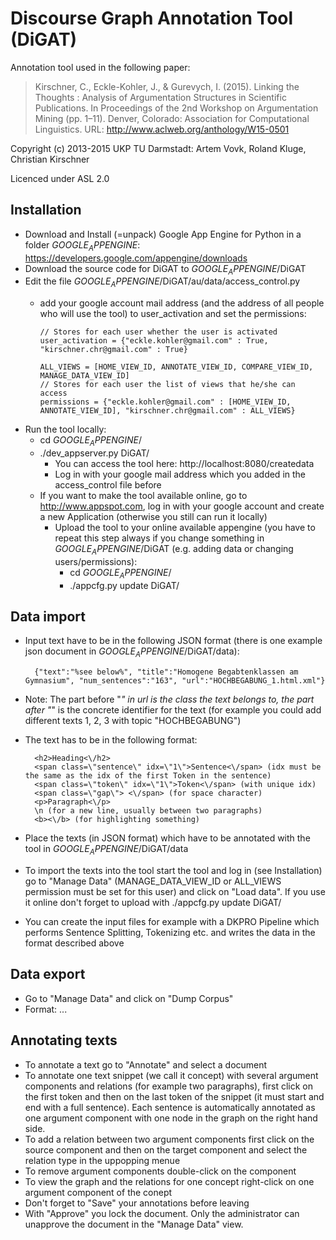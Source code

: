 # Discourse Graph Annotation Tool (DiGAT)

Annotation tool used in the following paper:

> Kirschner, C., Eckle-Kohler, J., & Gurevych, I. (2015). Linking the Thoughts : Analysis of Argumentation Structures in Scientific Publications. In Proceedings of the 2nd Workshop on Argumentation Mining (pp. 1–11). Denver, Colorado: Association for Computational Linguistics. URL: http://www.aclweb.org/anthology/W15-0501

Copyright (c) 2013-2015 UKP TU Darmstadt: Artem Vovk, Roland Kluge, Christian Kirschner

Licenced under ASL 2.0

## Installation

* Download and Install (=unpack) Google App Engine for Python in a folder $GOOGLE_APPENGINE$: https://developers.google.com/appengine/downloads
* Download the source code for DiGAT to $GOOGLE_APPENGINE$/DiGAT
* Edit the file $GOOGLE_APPENGINE$/DiGAT/au/data/access_control.py
  * add your google account mail address (and the address of all people who will use the tool) to user_activation and set the permissions: 

        // Stores for each user whether the user is activated
        user_activation = {"eckle.kohler@gmail.com" : True, "kirschner.chr@gmail.com" : True}

        ALL_VIEWS = [HOME_VIEW_ID, ANNOTATE_VIEW_ID, COMPARE_VIEW_ID, MANAGE_DATA_VIEW_ID]
        // Stores for each user the list of views that he/she can access
        permissions = {"eckle.kohler@gmail.com" : [HOME_VIEW_ID, ANNOTATE_VIEW_ID], "kirschner.chr@gmail.com" : ALL_VIEWS}

* Run the tool locally:
  * cd $GOOGLE_APPENGINE$/
  * ./dev_appserver.py DiGAT/
    * You can access the tool here: http://localhost:8080/createdata
    * Log in with your google mail address which you added in the access_control file before 
  * If you want to make the tool available online, go to http://www.appspot.com, log in with your google account and create a new Application (otherwise you still can run it locally)
    * Upload the tool to your online available appengine (you have to repeat this step always if you change something in $GOOGLE_APPENGINE$/DiGAT (e.g. adding data or changing users/permissions):
      * cd $GOOGLE_APPENGINE$/
      * ./appcfg.py update DiGAT/ 

## Data import

* Input text have to be in the following JSON format (there is one example json document in $GOOGLE_APPENGINE$/DiGAT/data):

        {"text":"%see below%", "title":"Homogene Begabtenklassen am Gymnasium", "num_sentences":"163", "url":"HOCHBEGABUNG_1.html.xml"}

* Note: The part before "_" in url is the class the text belongs to, the part after "_" is the concrete identifier for the text (for example you could add different texts 1, 2, 3 with topic "HOCHBEGABUNG")

* The text has to be in the following format:

        <h2>Heading<\/h2>
        <span class=\"sentence\" idx=\"1\">Sentence<\/span> (idx must be the same as the idx of the first Token in the sentence)
        <span class=\"token\" idx=\"1\">Token<\/span> (with unique idx)
        <span class=\"gap\"> <\/span> (for space character)
        <p>Paragraph<\/p>
        \n (for a new line, usually between two paragraphs)
        <b><\/b> (for highlighting something) 

* Place the texts (in JSON format) which have to be annotated with the tool in $GOOGLE_APPENGINE$/DiGAT/data
* To import the texts into the tool start the tool and log in (see Installation) go to "Manage Data" (MANAGE_DATA_VIEW_ID or ALL_VIEWS permission must be set for this user) and click on "Load data". If you use it online don't forget to upload with ./appcfg.py update DiGAT/
* You can create the input files for example with a DKPRO Pipeline which performs Sentence Splitting, Tokenizing etc. and writes the data in the format described above 

## Data export

* Go to "Manage Data" and click on "Dump Corpus"
* Format: ... 

## Annotating texts

* To annotate a text go to "Annotate" and select a document
* To annotate one text snippet (we call it concept) with several argument components and relations (for example two paragraphs), first click on the first token and then on the last token of the snippet (it must start and end with a full sentence). Each sentence is automatically annotated as one argument component with one node in the graph on the right hand side.
* To add a relation between two argument components first click on the source component and then on the target component and select the relation type in the uppopping menue
* To remove argument components double-click on the component
* To view the graph and the relations for one concept right-click on one argument component of the conept
* Don't forget to "Save" your annotations before leaving
* With "Approve" you lock the document. Only the administrator can unapprove the document in the "Manage Data" view. 
